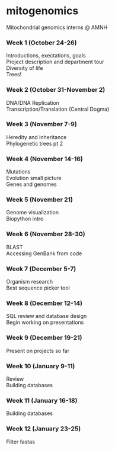# mitogenomics
Mitochondrial genomics interns @ AMNH

### Week 1 (October 24-26)
Introductions, exectations, goals <br />
Project description and department tour<br />
Diversity of life<br />
Trees!<br />

### Week 2 (October 31-November 2)
DNA/DNA Replication<br />
Transcription/Translation (Central Dogma)<br />

### Week 3 (November 7-9)
Heredity and inheritance<br />
Phylogenetic trees pt 2<br />

### Week 4 (November 14-16)
Mutations <br />
Evolution small picture<br />
Genes and genomes<br />

### Week 5 (November 21)
Genome visualization <br />
Biopython intro <br />

### Week 6 (November 28-30)
BLAST <br />
Accessing GenBank from code <br />

### Week 7 (December 5-7)
Organism research <br />
Best sequence picker tool <br />

### Week 8 (December 12-14)
SQL review and database design <br />
Begin working on presentations <br />

### Week 9 (December 19-21) 
Present on projects so far <br />

### Week 10 (January 9-11)
Review <br />
Building databases <br />

### Week 11 (January 16-18)
Building databases <br />

### Week 12 (January 23-25)
Filter fastas <br />
